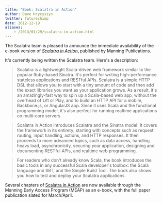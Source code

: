 ```yaml
---
title: "Book: Scalatra in Action"
author: Dave Hrycyszyn
twitter: futurechimp
date: 2012-12-19
aliases:
    - /2013/01/29/scalatra-in-action.html
---
```


The Scalatra team is pleased to announce the immediate availability of the e-book version of *[Scalatra in Action](http://www.manning.com/carrero2/)*, published by Manning Publications.

It's currently being written the Scalatra team. Here's a description:

<!--more-->


<blockquote>Scalatra is a lightweight Scala-driven web framework similar to the popular Ruby-based Sinatra. It's perfect for writing high-performance stateless applications and RESTful APIs. Scalatra is a simple HTTP DSL that allows you to start with a tiny amount of code and then add the exact libraries you want as your application grows. As a result, it's an amazingly-fast way to spin up a Scala-based web app, without the overhead of Lift or Play, and to build an HTTP API for a mobile, Backbone.js, or AngularJS app. Since it uses Scala and the functional programming model, it's also perfect for running realtime applications on multi-core servers.</blockquote>

<blockquote>Scalatra in Action introduces Scalatra and the Sinatra model. It covers the framework in its entirety; starting with concepts such as request routing, input handling, actions, and HTTP responses. It then proceeds to more advanced topics, such as data access, handling heavy load, asynchronicity, securing your application, designing and documenting RESTful APIs, and realtime web programming.</blockquote>

<blockquote>For readers who don't already know Scala, the book introduces the basic tools in any successful Scala developer's toolbox: the Scala language and SBT, and the Simple Build Tool. The book also shows you how to test and deploy your Scalatra applications.</blockquote>

Several chapters of [Scalatra in Action](http://www.manning.com/carrero2/) are now available through the Manning Early Access Program (MEAP) as an e-book, with the full paper publication slated for March/April.
